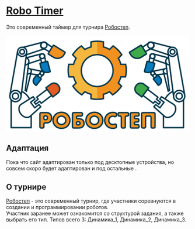 # [Robo Timer](https://robotimer.netlify.app/)
Это современный таймер для турнира [Робостеп](https://mosrobotics.ru/activity/robostep/).
<br>
<br>
![робостеп лого](docs/Робостеп%20лого%20NEW%202023-01.jpg)
<br>
## Адаптация
Пока что сайт адаптирован только под десктопные устройства, но совсем скоро будет адаптирован и под остальные .
## О турнире
[Робостеп](https://mosrobotics.ru/activity/robostep/) - это современный турнир, где участники соревнуются в создании и программировании роботов.\
Участник заранее может ознакомится со структурой задания, а также выбрать его тип. Типов всего 3: Динамика_1, Динамика_2, Динамика_3.